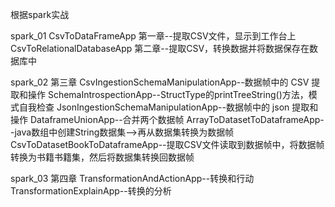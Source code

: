 根据spark实战

spark_01
CsvToDataFrameApp
第一章--提取CSV文件，显示到工作台上
CsvToRelationalDatabaseApp
第二章--提取CSV，转换数据并将数据保存在数据库中

spark_02
第三章
CsvIngestionSchemaManipulationApp--数据帧中的 CSV 提取和操作
SchemaIntrospectionApp--StructType的printTreeString()方法，模式自我检查
JsonIngestionSchemaManipulationApp--数据帧中的 json 提取和操作
DataframeUnionApp--合并两个数据帧
ArrayToDatasetToDataframeApp--java数组中创建String数据集-->再从数据集转换为数据帧
CsvToDatasetBookToDataframeApp--提取CSV文件读取到数据帧中，将数据帧转换为书籍书籍集，然后将数据集转换回数据帧

spark_03
第四章
TransformationAndActionApp--转换和行动
TransformationExplainApp--转换的分析




